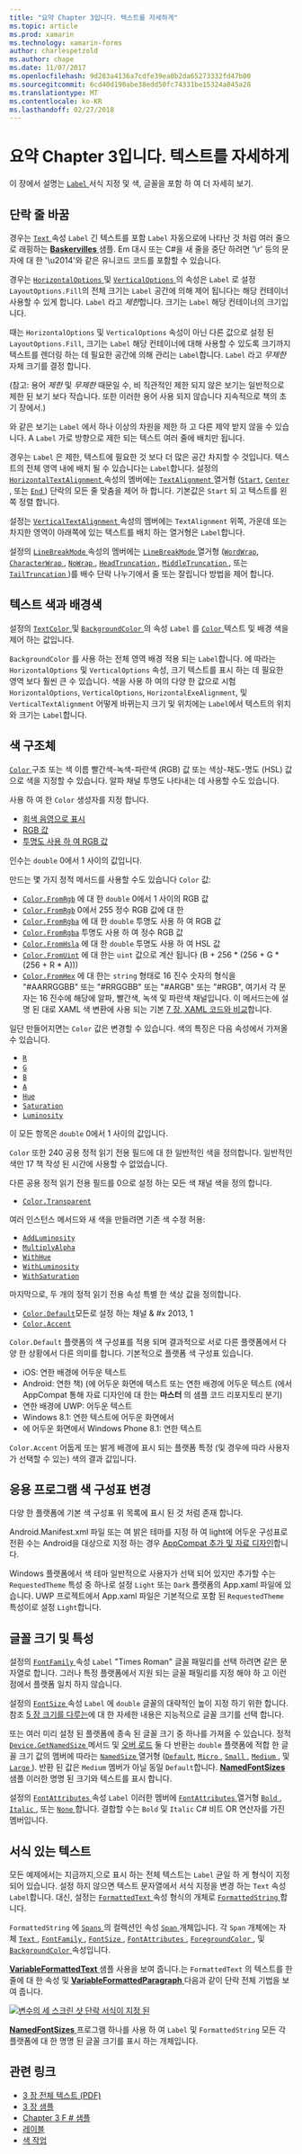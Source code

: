 ```yaml
---
title: "요약 Chapter 3입니다. 텍스트를 자세하게"
ms.topic: article
ms.prod: xamarin
ms.technology: xamarin-forms
author: charlespetzold
ms.author: chape
ms.date: 11/07/2017
ms.openlocfilehash: 9d283a4136a7cdfe39ea0b2da65273332fd47b00
ms.sourcegitcommit: 6cd40d190abe38edd50fc74331be15324a845a28
ms.translationtype: MT
ms.contentlocale: ko-KR
ms.lasthandoff: 02/27/2018
---
```

# <a name="summary-of-chapter-3-deeper-into-text"></a>요약 Chapter 3입니다. 텍스트를 자세하게

이 장에서 설명는 [ `Label` ](https://developer.xamarin.com/api/type/Xamarin.Forms.Label/) 서식 지정 및 색, 글꼴을 포함 하 여 더 자세히 보기.

## <a name="wrapping-paragraphs"></a>단락 줄 바꿈

경우는 [ `Text` ](https://developer.xamarin.com/api/property/Xamarin.Forms.Label.Text/) 속성 `Label` 긴 텍스트를 포함 `Label` 자동으로에 나타난 것 처럼 여러 줄으로 래핑하는 [ **Baskervilles** ](https://github.com/xamarin/xamarin-forms-book-samples/tree/master/Chapter03/Baskervilles) 샘플. Em 대시 또는 C#을 새 줄을 중단 하려면 '\r' 등의 문자에 대 한 '\u2014'와 같은 유니코드 코드를 포함할 수 있습니다.

경우는 [ `HorizontalOptions` ](https://developer.xamarin.com/api/property/Xamarin.Forms.View.HorizontalOptions/) 및 [ `VerticalOptions` ](https://developer.xamarin.com/api/property/Xamarin.Forms.View.VerticalOptions/) 의 속성은 `Label` 로 설정 `LayoutOptions.Fill`의 전체 크기는 `Label` 공간에 의해 제어 됩니다는 해당 컨테이너 사용할 수 있게 합니다. `Label` 라고 *제한*합니다. 크기는 `Label` 해당 컨테이너의 크기입니다.

때는 `HorizontalOptions` 및 `VerticalOptions` 속성이 아닌 다른 값으로 설정 된 `LayoutOptions.Fill`, 크기는 `Label` 해당 컨테이너에 대해 사용할 수 있도록 크기까지 텍스트를 렌더링 하는 데 필요한 공간에 의해 관리는 `Label`합니다. `Label` 라고 *무제한* 자체 크기를 결정 합니다.

(참고: 용어 *제한* 및 *무제한* 때문일 수, 비 직관적인 제한 되지 않은 보기는 일반적으로 제한 된 보기 보다 작습니다. 또한 이러한 용어 사용 되지 않습니다 지속적으로 책의 초기 장에서.)

와 같은 보기는 `Label` 에서 하나 이상의 차원을 제한 하 고 다른 제약 받지 않을 수 있습니다. A `Label` 가로 방향으로 제한 되는 텍스트 여러 줄에 배치만 됩니다.

경우는 `Label` 은 제한, 텍스트에 필요한 것 보다 더 많은 공간 차지할 수 것입니다. 텍스트의 전체 영역 내에 배치 될 수 있습니다는 `Label`합니다. 설정의 [ `HorizontalTextAlignment` ](https://developer.xamarin.com/api/property/Xamarin.Forms.Label.HorizontalTextAlignment/) 속성의 멤버에는 [ `TextAlignment` ](https://developer.xamarin.com/api/type/Xamarin.Forms.TextAlignment/) 열거형 ([`Start`](https://developer.xamarin.com/api/field/Xamarin.Forms.TextAlignment.Start/), [ `Center` ](https://developer.xamarin.com/api/field/Xamarin.Forms.TextAlignment.Center/), 또는 [ `End` ](https://developer.xamarin.com/api/field/Xamarin.Forms.TextAlignment.Center/)) 단락의 모든 줄 맞춤을 제어 하 합니다. 기본값은 `Start` 되 고 텍스트를 왼쪽 정렬 합니다.

설정는 [ `VerticalTextAlignment` ](https://developer.xamarin.com/api/property/Xamarin.Forms.Label.VerticalTextAlignment/) 속성의 멤버에는 `TextAlignment` 위쪽, 가운데 또는 차지한 영역이 아래쪽에 있는 텍스트를 배치 하는 열거형은 `Label`합니다.

설정의 [ `LineBreakMode` ](https://developer.xamarin.com/api/property/Xamarin.Forms.Label.LineBreakMode/) 속성의 멤버에는 [ `LineBreakMode` ](https://developer.xamarin.com/api/type/Xamarin.Forms.LineBreakMode/) 열거형 ([`WordWrap`](https://developer.xamarin.com/api/field/Xamarin.Forms.LineBreakMode.WordWrap/), [ `CharacterWrap` ](https://developer.xamarin.com/api/field/Xamarin.Forms.LineBreakMode.CharacterWrap/), [ `NoWrap` ](https://developer.xamarin.com/api/field/Xamarin.Forms.LineBreakMode.NoWrap/), [ `HeadTruncation` ](https://developer.xamarin.com/api/field/Xamarin.Forms.LineBreakMode.HeadTruncation/), [ `MiddleTruncation` ](https://developer.xamarin.com/api/field/Xamarin.Forms.LineBreakMode.MiddleTruncation/), 또는 [ `TailTruncation` ](https://developer.xamarin.com/api/field/Xamarin.Forms.LineBreakMode.TailTruncation/))를 배수 단락 나누기에서 줄 또는 잘립니다 방법을 제어 합니다.

## <a name="text-and-background-colors"></a>텍스트 색과 배경색

설정의 [ `TextColor` ](https://developer.xamarin.com/api/property/Xamarin.Forms.Label.TextColor/) 및 [ `BackgroundColor` ](https://developer.xamarin.com/api/property/Xamarin.Forms.VisualElement.BackgroundColor/) 의 속성 `Label` 를 [ `Color` ](https://developer.xamarin.com/api/type/Xamarin.Forms.Color/) 텍스트 및 배경 색을 제어 하는 값입니다.

`BackgroundColor` 를 사용 하는 전체 영역 배경 적용 되는 `Label`합니다. 에 따라는 `HorizontalOptions` 및 `VerticalOptions` 속성, 크기 텍스트를 표시 하는 데 필요한 영역 보다 훨씬 큰 수 있습니다. 색을 사용 하 여의 다양 한 값으로 시험 `HorizontalOptions`, `VerticalOptions`, `HorizontalExeAlignment`, 및 `VerticalTextAlignment` 어떻게 바뀌는지 크기 및 위치에는 `Label`에서 텍스트의 위치와 크기는 `Label`합니다.

## <a name="the-color-structure"></a>색 구조체

[ `Color` ](https://developer.xamarin.com/api/type/Xamarin.Forms.Color/) 구조 또는 색 이름 빨간색-녹색-파란색 (RGB) 값 또는 색상-채도-명도 (HSL) 값으로 색을 지정할 수 있습니다. 알파 채널 투명도 나타내는 데 사용할 수도 있습니다.

사용 하 여 한 `Color` 생성자를 지정 합니다.

- [회색 음영으로 표시](https://developer.xamarin.com/api/constructor/Xamarin.Forms.Color.Color/p/System.Double/)
- [RGB 값](https://developer.xamarin.com/api/constructor/Xamarin.Forms.Color.Color/p/System.Double/System.Double/System.Double/)
- [투명도 사용 하 여 RGB 값](https://developer.xamarin.com/api/constructor/Xamarin.Forms.Color.Color/p/System.Double/System.Double/System.Double/System.Double/)

인수는 `double` 0에서 1 사이의 값입니다.

만드는 몇 가지 정적 메서드를 사용할 수도 있습니다 `Color` 값:

- [`Color.FromRgb`](https://developer.xamarin.com/api/member/Xamarin.Forms.Color.FromRgb/p/System.Double/System.Double/System.Double/) 에 대 한 `double` 0에서 1 사이의 RGB 값
- [`Color.FromRgb`](https://developer.xamarin.com/api/member/Xamarin.Forms.Color.FromRgb/p/System.Int32/System.Int32/System.Int32/) 0에서 255 정수 RGB 값에 대 한
- [`Color.FromRgba`](https://developer.xamarin.com/api/member/Xamarin.Forms.Color.FromRgba/p/System.Double/System.Double/System.Double/System.Double/) 에 대 한 `double` 투명도 사용 하 여 RGB 값
- [`Color.FromRgba`](https://developer.xamarin.com/api/member/Xamarin.Forms.Color.FromRgba/p/System.Int32/System.Int32/System.Int32/System.Int32/) 투명도 사용 하 여 정수 RGB 값
- [`Color.FromHsla`](https://developer.xamarin.com/api/member/Xamarin.Forms.Color.FromHsla/p/System.Double/System.Double/System.Double/System.Double/) 에 대 한 `double` 투명도 사용 하 여 HSL 값
- [`Color.FromUint`](https://developer.xamarin.com/api/member/Xamarin.Forms.Color.FromUint/p/System.UInt32/) 에 대 한는 `uint` 값으로 계산 됩니다 (B + 256 * (256 + G * (256 + R * A)))
- [`Color.FromHex`](https://developer.xamarin.com/api/member/Xamarin.Forms.Color.FromHex/p/System.String/) 에 대 한는 `string` 형태로 16 진수 숫자의 형식을 "#AARRGGBB" 또는 "#RRGGBB" 또는 "#ARGB" 또는 "#RGB", 여기서 각 문자는 16 진수에 해당에 알파, 빨간색, 녹색 및 파란색 채널입니다. 이 메서드는에 설명 된 대로 XAML 색 변환에 사용 되는 기본 [7 장, XAML 코드와 비교](~/xamarin-forms/creating-mobile-apps-xamarin-forms/summaries/chapter07.md)합니다.

일단 만들어지면는 `Color` 값은 변경할 수 있습니다. 색의 특징은 다음 속성에서 가져올 수 있습니다.

- [`R`](https://developer.xamarin.com/api/property/Xamarin.Forms.Color.R/)
- [`G`](https://developer.xamarin.com/api/property/Xamarin.Forms.Color.G/)
- [`B`](https://developer.xamarin.com/api/property/Xamarin.Forms.Color.B/)
- [`A`](https://developer.xamarin.com/api/property/Xamarin.Forms.Color.A/)
- [`Hue`](https://developer.xamarin.com/api/property/Xamarin.Forms.Color.Hue/)
- [`Saturation`](https://developer.xamarin.com/api/property/Xamarin.Forms.Color.Saturation/)
- [`Luminosity`](https://developer.xamarin.com/api/property/Xamarin.Forms.Color.Luminosity/)

이 모든 항목은 `double` 0에서 1 사이의 값입니다.

`Color` 또한 240 공용 정적 읽기 전용 필드에 대 한 일반적인 색을 정의합니다. 일반적인 색만 17 책 작성 된 시간에 사용할 수 없었습니다.

다른 공용 정적 읽기 전용 필드를 0으로 설정 하는 모든 색 채널 색을 정의 합니다.

- [`Color.Transparent`](https://developer.xamarin.com/api/field/Xamarin.Forms.Color.Transparent/)

여러 인스턴스 메서드와 새 색을 만들려면 기존 색 수정 허용:

- [`AddLuminosity`](https://developer.xamarin.com/api/member/Xamarin.Forms.Color.AddLuminosity/p/System.Double/)
- [`MultiplyAlpha`](https://developer.xamarin.com/api/member/Xamarin.Forms.Color.MultiplyAlpha/p/System.Double/)
- [`WithHue`](https://developer.xamarin.com/api/member/Xamarin.Forms.Color.WithHue/p/System.Double/)
- [`WithLuminosity`](https://developer.xamarin.com/api/member/Xamarin.Forms.Color.WithLuminosity/p/System.Double/)
- [`WithSaturation`](https://developer.xamarin.com/api/member/Xamarin.Forms.Color.WithSaturation/p/System.Double/)

마지막으로, 두 개의 정적 읽기 전용 속성 특별 한 색상 값을 정의합니다.

- [`Color.Default`](https://developer.xamarin.com/api/property/Xamarin.Forms.Color.Default/)모든로 설정 하는 채널 & #x 2013, 1
- [`Color.Accent`](https://developer.xamarin.com/api/property/Xamarin.Forms.Color.Accent/)

`Color.Default` 플랫폼의 색 구성표를 적용 되며 결과적으로 서로 다른 플랫폼에서 다양 한 상황에서 다른 의미를 합니다. 기본적으로 플랫폼 색 구성표 있습니다.

- iOS: 연한 배경에 어두운 텍스트
- Android: 연한 책) (에 어두운 화면에 텍스트 또는 연한 배경에 어두운 텍스트 (에서 AppCompat 통해 자료 디자인에 대 한는 **마스터** 의 샘플 코드 리포지토리 분기)
- 연한 배경에 UWP: 어두운 텍스트
- Windows 8.1: 연한 텍스트에 어두운 화면에서
- 에 어두운 화면에서 Windows Phone 8.1: 연한 텍스트

`Color.Accent` 어둡게 또는 밝게 배경에 표시 되는 플랫폼 특정 (및 경우에 따라 사용자가 선택할 수 있는) 색의 결과 값입니다.

## <a name="changing-the-application-color-scheme"></a>응용 프로그램 색 구성표 변경

다양 한 플랫폼에 기본 색 구성표 위 목록에 표시 된 것 처럼 존재 합니다.

Android.Manifest.xml 파일 또는 여 밝은 테마를 지정 하 여 light에 어두운 구성표로 전환 수는 Android을 대상으로 지정 하는 경우 [AppCompat 추가 및 자료 디자인](~/xamarin-forms/platform/android/appcompat.md)합니다.

Windows 플랫폼에서 색 테마 일반적으로 사용자가 선택 되어 있지만 추가할 수는 `RequestedTheme` 특성 중 하나로 설정 `Light` 또는 `Dark` 플랫폼의 App.xaml 파일에 있습니다. UWP 프로젝트에서 App.xaml 파일은 기본적으로 포함 된 `RequestedTheme` 특성이로 설정 `Light`합니다.

## <a name="font-sizes-and-attributes"></a>글꼴 크기 및 특성

설정의 [ `FontFamily` ](https://developer.xamarin.com/api/property/Xamarin.Forms.Label.FontFamily/) 속성 `Label` "Times Roman" 글꼴 패밀리를 선택 하려면 같은 문자열로 합니다. 그러나 특정 플랫폼에서 지원 되는 글꼴 패밀리를 지정 해야 하 고 이런 점에서 플랫폼 일치 하지 않습니다.

설정의 [ `FontSize` ](https://developer.xamarin.com/api/property/Xamarin.Forms.Label.FontSize/) 속성 `Label` 에 `double` 글꼴의 대략적인 높이 지정 하기 위한 합니다. 참조 [5 장 크기를 다루는](chapter05.md)에 대 한 자세한 내용은 지능적으로 글꼴 크기를 선택 합니다.

또는 여러 미리 설정 된 플랫폼에 종속 된 글꼴 크기 중 하나를 가져올 수 있습니다. 정적 [ `Device.GetNamedSize` ](https://developer.xamarin.com/api/member/Xamarin.Forms.Device.GetNamedSize/p/Xamarin.Forms.NamedSize/System.Type/) 메서드 및 [오버 로드](https://developer.xamarin.com/api/member/Xamarin.Forms.Device.GetNamedSize/p/Xamarin.Forms.NamedSize/Xamarin.Forms.Element/) 둘 다 반환는 `double` 플랫폼에 적합 한 글꼴 크기 값의 멤버에 따라는 [ `NamedSize` ](https://developer.xamarin.com/api/type/Xamarin.Forms.NamedSize/)열거형 ([`Default`](https://developer.xamarin.com/api/field/Xamarin.Forms.NamedSize.Default/), [ `Micro` ](https://developer.xamarin.com/api/field/Xamarin.Forms.NamedSize.Micro/), [ `Small` ](https://developer.xamarin.com/api/field/Xamarin.Forms.NamedSize.Small/), [ `Medium` ](https://developer.xamarin.com/api/field/Xamarin.Forms.NamedSize.Medium/),  및 [ `Large` ](https://developer.xamarin.com/api/field/Xamarin.Forms.NamedSize.Large/)). 반환 된 값은 `Medium` 멤버가 아닐 동일 `Default`합니다. [ **NamedFontSizes** ](https://github.com/xamarin/xamarin-forms-book-samples/tree/master/Chapter03/NamedFontSizes) 샘플 이러한 명명 된 크기와 텍스트를 표시 합니다.

설정의 [ `FontAttributes` ](https://developer.xamarin.com/api/property/Xamarin.Forms.Label.FontAttributes/) 속성 `Label` 이러한 멤버에 [ `FontAttributes` ](https://developer.xamarin.com/api/type/Xamarin.Forms.FontAttributes/) 열거형 [ `Bold` ](https://developer.xamarin.com/api/field/Xamarin.Forms.FontAttributes.Bold/), [ `Italic` ](https://developer.xamarin.com/api/field/Xamarin.Forms.FontAttributes.Italic/), 또는 [ `None` ](https://developer.xamarin.com/api/field/Xamarin.Forms.FontAttributes.None/)합니다. 결합할 수는 `Bold` 및 `Italic` C# 비트 OR 연산자를 가진 멤버입니다.

## <a name="formatted-text"></a>서식 있는 텍스트

모든 예제에서는 지금까지,으로 표시 하는 전체 텍스트는 `Label` 균일 하 게 형식이 지정 되어 있습니다. 설정 하지 않으면 텍스트 문자열에서 서식 지정을 변경 하는 `Text` 속성 `Label`합니다. 대신, 설정는 [ `FormattedText` ](https://developer.xamarin.com/api/property/Xamarin.Forms.Label.FormattedText/) 속성 형식의 개체로 [ `FormattedString` ](https://developer.xamarin.com/api/type/Xamarin.Forms.FormattedString/)합니다.

`FormattedString` 에 [ `Spans` ](https://developer.xamarin.com/api/property/Xamarin.Forms.FormattedString.Spans/) 의 컬렉션인 속성 [ `Span` ](https://developer.xamarin.com/api/type/Xamarin.Forms.Span/) 개체입니다. 각 `Span` 개체에는 자체 [ `Text` ](https://developer.xamarin.com/api/property/Xamarin.Forms.Span.Text/), [ `FontFamily` ](https://developer.xamarin.com/api/property/Xamarin.Forms.Span.FontFamily/), [ `FontSize` ](https://developer.xamarin.com/api/property/Xamarin.Forms.Span.FontSize/), [ `FontAttributes` ](https://developer.xamarin.com/api/property/Xamarin.Forms.Span.FontAttributes/), [ `ForegroundColor` ](https://developer.xamarin.com/api/property/Xamarin.Forms.Span.ForegroundColor/), 및 [ `BackgroundColor` ](https://developer.xamarin.com/api/property/Xamarin.Forms.Span.BackgroundColor/) 속성입니다.

[ **VariableFormattedText** ](https://github.com/xamarin/xamarin-forms-book-samples/tree/master/Chapter03/VarFormText) 샘플 사용을 보여 줍니다.는 `FormattedText` 의 텍스트를 한 줄에 대 한 속성 및 [ **VariableFormattedParagraph** ](https://github.com/xamarin/xamarin-forms-book-samples/tree/master/Chapter03/VarFormPara) 다음과 같이 단락 전체 기법을 보여 줍니다.

[![변수의 세 스크린 샷 단락 서식이 지정 된](images/ch03fg06-small.png "변수 형식의 레이블 텍스트")](images/ch03fg06-large.png "변수 형식의 레이블 텍스트")

[ **NamedFontSizes** ](https://github.com/xamarin/xamarin-forms-book-samples/tree/master/Chapter03/NamedFontSizes) 프로그램 하나를 사용 하 여 `Label` 및 `FormattedString` 모든 각 플랫폼에 대 한 명명 된 글꼴 크기를 표시 하는 개체입니다.



## <a name="related-links"></a>관련 링크

- [3 장 전체 텍스트 (PDF)](https://download.xamarin.com/developer/xamarin-forms-book/XamarinFormsBook-Ch03-Apr2016.pdf)
- [3 장 샘플](https://github.com/xamarin/xamarin-forms-book-samples/tree/master/Chapter03)
- [Chapter 3 F # 샘플](https://github.com/xamarin/xamarin-forms-book-samples/tree/master/Chapter03/FS)
- [레이블](~/xamarin-forms/user-interface/text/label.md)
- [색 작업](~/xamarin-forms/user-interface/colors.md)
